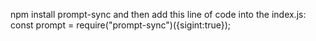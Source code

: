 npm install prompt-sync
and then add this line of code into the index.js: const prompt = require("prompt-sync")({sigint:true});
